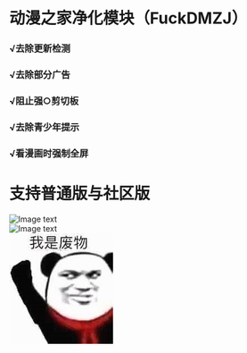 # 动漫之家净化模块（FuckDMZJ）
### √去除更新检测<br>
### √去除部分广告<br>
### √阻止强○剪切板<br>
### √去除青少年提示<br>
### √看漫画时强制全屏<br>
# 支持普通版与社区版
![Image text](https://github.com/cokkeijigen/FuckDMZJ/blob/master/image0.png)<br>
![Image text](https://github.com/cokkeijigen/FuckDMZJ/blob/master/image1.png)<br>
![Image text](https://raw.githubusercontent.com/Xposed-Modules-Repo/ss.colytitse.fuckdmzj/main/image.jpg)
